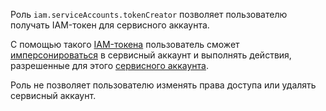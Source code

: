 Роль `iam.serviceAccounts.tokenCreator` позволяет пользователю получать IAM-токен для сервисного аккаунта.

С помощью такого [IAM-токена](../../../iam/concepts/authorization/iam-token.md) пользователь сможет [имперсонироваться](../../../iam/concepts/access-control/impersonation.md) в сервисный аккаунт и выполнять действия, разрешенные для этого [сервисного аккаунта](../../../iam/concepts/users/accounts.md#sa).

Роль не позволяет пользователю изменять права доступа или удалять сервисный аккаунт.